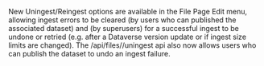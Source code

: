 New Uningest/Reingest options are available in the File Page Edit menu, allowing ingest errors to be cleared (by users who can published the associated dataset)
and (by superusers) for a successful ingest to be undone or retried (e.g. after a Dataverse version update or if ingest size limits are changed).
The /api/files/<id>/uningest api also now allows users who can publish the dataset to undo an ingest failure.

